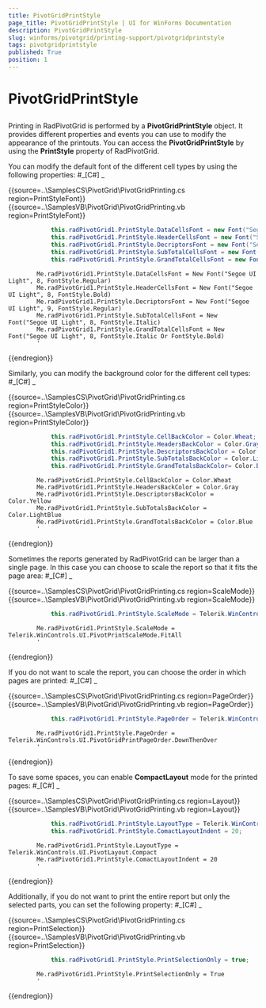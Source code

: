 ```yaml
---
title: PivotGridPrintStyle
page_title: PivotGridPrintStyle | UI for WinForms Documentation
description: PivotGridPrintStyle
slug: winforms/pivotgrid/printing-support/pivotgridprintstyle
tags: pivotgridprintstyle
published: True
position: 1
---
```


# PivotGridPrintStyle



## 

Printing in RadPivotGrid is performed by a __PivotGridPrintStyle__ object. It provides
          different properties and events you can use to modify the appearance of the printouts. You can access the
          __PivotGridPrintStyle__ by using the __PrintStyle__ property of RadPivotGrid.
        

You can modify the default font of the different cell types by using the following properties:
        #_[C#] _

	



{{source=..\SamplesCS\PivotGrid\PivotGridPrinting.cs region=PrintStyleFont}} 
{{source=..\SamplesVB\PivotGrid\PivotGridPrinting.vb region=PrintStyleFont}} 

````C#
            this.radPivotGrid1.PrintStyle.DataCellsFont = new Font("Segoe UI Light", 8, FontStyle.Regular);
            this.radPivotGrid1.PrintStyle.HeaderCellsFont = new Font("Segoe UI Light", 8, FontStyle.Bold);
            this.radPivotGrid1.PrintStyle.DecriptorsFont = new Font("Segoe UI Light", 9, FontStyle.Regular);
            this.radPivotGrid1.PrintStyle.SubTotalCellsFont = new Font("Segoe UI Light", 8, FontStyle.Italic);
            this.radPivotGrid1.PrintStyle.GrandTotalCellsFont = new Font("Segoe UI Light", 8, FontStyle.Italic | FontStyle.Bold);
````
````VB.NET
        Me.radPivotGrid1.PrintStyle.DataCellsFont = New Font("Segoe UI Light", 8, FontStyle.Regular)
        Me.radPivotGrid1.PrintStyle.HeaderCellsFont = New Font("Segoe UI Light", 8, FontStyle.Bold)
        Me.radPivotGrid1.PrintStyle.DecriptorsFont = New Font("Segoe UI Light", 9, FontStyle.Regular)
        Me.radPivotGrid1.PrintStyle.SubTotalCellsFont = New Font("Segoe UI Light", 8, FontStyle.Italic)
        Me.radPivotGrid1.PrintStyle.GrandTotalCellsFont = New Font("Segoe UI Light", 8, FontStyle.Italic Or FontStyle.Bold)
        '
````

{{endregion}} 




Similarly, you can modify the background color for the different cell types:
        #_[C#] _

	



{{source=..\SamplesCS\PivotGrid\PivotGridPrinting.cs region=PrintStyleColor}} 
{{source=..\SamplesVB\PivotGrid\PivotGridPrinting.vb region=PrintStyleColor}} 

````C#
            this.radPivotGrid1.PrintStyle.CellBackColor = Color.Wheat;
            this.radPivotGrid1.PrintStyle.HeadersBackColor = Color.Gray;
            this.radPivotGrid1.PrintStyle.DescriptorsBackColor = Color.Yellow;
            this.radPivotGrid1.PrintStyle.SubTotalsBackColor = Color.LightBlue;
            this.radPivotGrid1.PrintStyle.GrandTotalsBackColor= Color.Blue;
````
````VB.NET
        Me.radPivotGrid1.PrintStyle.CellBackColor = Color.Wheat
        Me.radPivotGrid1.PrintStyle.HeadersBackColor = Color.Gray
        Me.radPivotGrid1.PrintStyle.DescriptorsBackColor = Color.Yellow
        Me.radPivotGrid1.PrintStyle.SubTotalsBackColor = Color.LightBlue
        Me.radPivotGrid1.PrintStyle.GrandTotalsBackColor = Color.Blue
        '
````

{{endregion}} 




Sometimes the reports generated by RadPivotGrid can be larger than a single page. In this case you can choose
          to scale the report so that it fits the page area:
        #_[C#] _

	



{{source=..\SamplesCS\PivotGrid\PivotGridPrinting.cs region=ScaleMode}} 
{{source=..\SamplesVB\PivotGrid\PivotGridPrinting.vb region=ScaleMode}} 

````C#
            this.radPivotGrid1.PrintStyle.ScaleMode = Telerik.WinControls.UI.PivotPrintScaleMode.FitAll;
````
````VB.NET
        Me.radPivotGrid1.PrintStyle.ScaleMode = Telerik.WinControls.UI.PivotPrintScaleMode.FitAll
        '
````

{{endregion}} 




If you do not want to scale the report, you can choose the order in which pages are printed:
        #_[C#] _

	



{{source=..\SamplesCS\PivotGrid\PivotGridPrinting.cs region=PageOrder}} 
{{source=..\SamplesVB\PivotGrid\PivotGridPrinting.vb region=PageOrder}} 

````C#
            this.radPivotGrid1.PrintStyle.PageOrder = Telerik.WinControls.UI.PivotGridPrintPageOrder.DownThenOver;
````
````VB.NET
        Me.radPivotGrid1.PrintStyle.PageOrder = Telerik.WinControls.UI.PivotGridPrintPageOrder.DownThenOver
        '
````

{{endregion}} 




To save some spaces, you can enable __CompactLayout__ mode for the printed pages:
        #_[C#] _

	



{{source=..\SamplesCS\PivotGrid\PivotGridPrinting.cs region=Layout}} 
{{source=..\SamplesVB\PivotGrid\PivotGridPrinting.vb region=Layout}} 

````C#
            this.radPivotGrid1.PrintStyle.LayoutType = Telerik.WinControls.UI.PivotLayout.Compact;
            this.radPivotGrid1.PrintStyle.ComactLayoutIndent = 20;
````
````VB.NET
        Me.radPivotGrid1.PrintStyle.LayoutType = Telerik.WinControls.UI.PivotLayout.Compact
        Me.radPivotGrid1.PrintStyle.ComactLayoutIndent = 20
        '
````

{{endregion}} 




Additionally, if you do not want to print the entire report but only the selected parts,
          you can set the following property:
        #_[C#] _

	



{{source=..\SamplesCS\PivotGrid\PivotGridPrinting.cs region=PrintSelection}} 
{{source=..\SamplesVB\PivotGrid\PivotGridPrinting.vb region=PrintSelection}} 

````C#
            this.radPivotGrid1.PrintStyle.PrintSelectionOnly = true;
````
````VB.NET
        Me.radPivotGrid1.PrintStyle.PrintSelectionOnly = True
        '
````

{{endregion}} 



